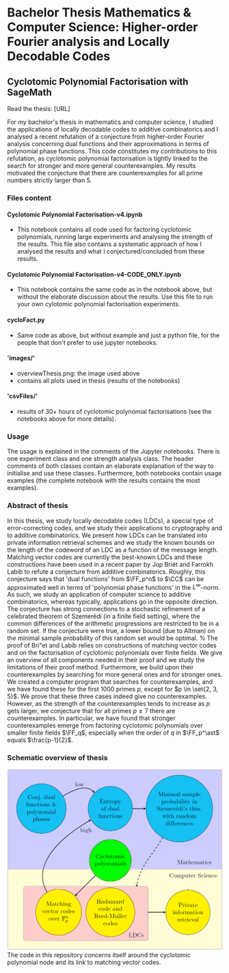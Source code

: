 # Bachelor Thesis Mathematics & Computer Science: Higher-order Fourier analysis and Locally Decodable Codes
## Cyclotomic Polynomial Factorisation with SageMath
Read the thesis: [URL]

For my bachelor's thesis in mathematics and computer science, I studied the applications of locally decodable codes to additive combinatorics and I analysed a recent refutation of a conjecture from higher-order Fourier analysis concerning dual functions and their approximations in terms of polynomial phase functions. This code constitutes my contributions to this refutation, as cyclotomic polynomial factorisation is tightly linked to the search for stronger and more general counterexamples. My results motivated the conjecture that there are counterexamples for all prime numbers strictly larger than 5.

### Files content
#### Cyclotomic Polynomial Factorisation-v4.ipynb
- This notebook contains all code used for factoring cyclotomic polynomials, running large experiments and analysing the strength of the results. This file also contains a systematic approach of how I analysed the results and what I conjectured/concluded from these results.

#### Cyclotomic Polynomial Factorisation-v4-CODE_ONLY.ipynb
- This notebook contains the same code as in the notebook above, but without the elaborate discussion about the results. Use this file to run your own cylotomic polynomial factorisation experiments.

#### cycloFact.py
- Same code as above, but without example and just a python file, for the people that don't prefer to use jupyter notebooks.

#### 'images/'
- overviewThesis.png: the image used above
- contains all plots used in thesis (results of the notebooks)

#### 'csvFiles/'
- results of 30+ hours of cyclotomic polynomial factorisations (see the notebooks above for more details).

### Usage
The usage is explained in the comments of the Jupyter notebooks. There is one experiment class and one strength analysis class.
The header comments of both classes contain an elaborate explanation of the way to initialise and use these classes.
Furthermore, both notebooks contain usage examples (the complete notebook with the results contains the most examples).

### Abstract of thesis
In this thesis, we study locally decodable codes (LDCs), a special type of error-correcting codes, and we study their
applications to cryptography and to additive combinatorics.
We present how LDCs can be translated into private information retrieval schemes
and we study the known bounds on the length of the codeword of an LDC as a function
of the message length.
Matching vector codes are currently the best-known LDCs and these constructions
have been used in a recent paper by Jop Briët and Farrokh Labib
to refute a conjecture from additive combinatorics. Roughly, this conjecture
says that 'dual functions' from $\FF_p^n$ to $\CC$ can
be approximated well in terms of 'polynomial phase functions' in the
$L^\infty$-norm. As such, we study an application of computer science to additive
combinatorics, whereas typically, applications go in the opposite direction.
The conjecture has strong connections to a stochastic refinement
of a celebrated theorem of Szemerédi (in a finite field setting), where the common
differences of the arithmetic progressions are restricted to be in a random set.
If the conjecture were true, a lower bound (due to Altman) on the minimal sample
probability of this random set would be optimal.
%
The proof of Bri\"et and Labib relies on constructions
of matching vector codes and on the factorisation
of cyclotomic polynomials over finite fields. We give an overview of all
components needed in
their proof and we study the limitations of their proof method.
Furthermore, we build upon their counterexamples by
searching for more general ones and for stronger ones.
We created a computer program that searches for counterexamples, and we have
found these for the first 1000 primes $p$, except for $p \in \set{2, 3, 5}$.
We prove that these three cases indeed give no counterexamples.
However, as the strength of the counterexamples tends to increase as $p$ gets larger,
we conjecture that for all primes $p \geq 7$ there are counterexamples.
In particular, we have found that stronger counterexamples
emerge from factoring cyclotomic polynomials over smaller finite fields $\FF_q$,
especially when the order of $q$ in $\FF_p^\ast$ equals $\frac{p-1}{2}$.

### Schematic overview of thesis
![Thesis Overview](/images/overviewThesis.png)
The code in this repository concerns itself around the cyclotomic polynomial node and its link to matching vector codes.
